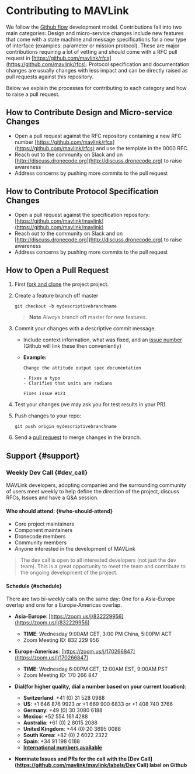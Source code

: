 # Contributing to MAVLink

We follow the [Github flow](https://guides.github.com/introduction/flow/) development model. Contributions fall into two main categories: Design and micro-service changes include new features that come with a state machine and message specifications for a new type of interface \(examples: parameter or mission protocol\). These are major contributions requiring a lot of vetting and should come with a RFC pull request in [https://github.com/mavlink/rfcs](https://github.com/mavlink/rfcs). Protocol specification and documentation changes are usually changes with less impact and can be directly raised as pull requests against this repository.

Below we explain the processes for contributing to each category and how to raise a pull request.

## How to Contribute Design and Micro-service Changes

* Open a pull request against the RFC repository containing a new RFC number [https://github.com/mavlink/rfcs](https://github.com/mavlink/rfcs) and use the template in the 0000 RFC.
* Reach out to the community on Slack and on [http://discuss.dronecode.org](http://discuss.dronecode.org) to raise awareness
* Address concerns by pushing more commits to the pull request

## How to Contribute Protocol Specification Changes

* Open a pull request against the specification repository: [https://github.com/mavlink/mavlink](https://github.com/mavlink/mavlink)
* Reach out to the community on Slack and on [http://discuss.dronecode.org](http://discuss.dronecode.org) to raise awareness
* Address concerns by pushing more commits to the pull request

## How to Open a Pull Request

1. First [fork and clone](https://help.github.com/articles/fork-a-repo) the project project.
2. Create a feature branch off master

   ```
   git checkout -b mydescriptivebranchname
   ```

   > **Note** _Always_ branch off master for new features.

3. Commit your changes with a descriptive commit message.

   * Include context information, what was fixed, and an [issue number](https://github.com/mavlink/mavlink) \(Github will link these then conveniently\)
   * **Example:**

     ```
     Change the attitude output spec documentation

     - Fixes a typo
     - Clarifies that units are radians

     Fixes issue #123
     ```

4. Test your changes \(we may ask you for test results in your PR\).

5. Push changes to your repo:

   ```
   git push origin mydescriptivebranchname
   ```

6. Send a [pull request](https://github.com/mavlink/mavlink/compare/) to merge changes in the branch.

## Support {#support}

### Weekly Dev Call {#dev_call}

MAVLink developers, adopting companies and the surrounding community of users meet weekly to help define the direction of the project, discuss RFCs, Issues and have a Q&A session.

#### Who should attend: {#who-should-attend}

* Core project maintainers
* Component maintainers
* Dronecode members
* Community members
* Anyone interested in the development of MAVLink

> The dev call is open to all interested developers \(not just the dev team\). This is a great opportunity to meet the team and contribute to the ongoing development of the project.

#### Schedule {#schedule}

There are two bi-weekly calls on the same day: One for a Asia-Europe overlap and one for a Europe-Americas overlap.

* **Asia-Europe**: [https://zoom.us/j/832229956](https://zoom.us/j/832229956)
  * **TIME**: Wednesday 9:00AM CET, 3:00 PM China, 5:00PM ACT
  * Zoom Meeting ID: 832 229 956
* **Europe-Americas**: [https://zoom.us/j/170266847](https://zoom.us/j/170266847)
  * **TIME**: Wednesday 6:00PM CET, 12:00AM EST, 9:00AM PST
  * Zoom Meeting ID: 170 266 847
* **Dial\(for higher quality, dial a number based on your current location\)**:

  * **Switzerland**: +41 \(0\) 31 528 0988
  * **US**: +1 646 876 9923 or +1 669 900 6833 or +1 408 740 3766
  * **Germany**: +49 \(0\) 30 3080 6188
  * **Mexico**: +52 554 161 4288
  * **Australia**: +61 \(0\) 2 8015 2088
  * **United Kingdom**: +44 \(0\) 20 3695 0088
  * **South Korea**: +82 \(0\) 2 6022 2322
  * **Spain**: +34 91 198 0188
  * [**International numbers available**](https://zoom.us/u/Q40ZTqiJ)

* **Nominate Issues and PRs for the call with the **[**Dev Call**](https://github.com/mavlink/mavlink/labels/Dev Call)** label on Github**



